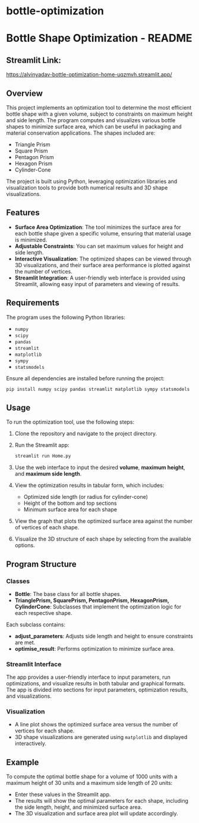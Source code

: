 # bottle-optimization

# Bottle Shape Optimization - README

## Streamlit Link:
https://alvinyadav-bottle-optimization-home-uqzmvh.streamlit.app/

## Overview
This project implements an optimization tool to determine the most efficient bottle shape with a given volume, subject to constraints on maximum height and side length. The program computes and visualizes various bottle shapes to minimize surface area, which can be useful in packaging and material conservation applications. The shapes included are:

- Triangle Prism
- Square Prism
- Pentagon Prism
- Hexagon Prism
- Cylinder-Cone

The project is built using Python, leveraging optimization libraries and visualization tools to provide both numerical results and 3D shape visualizations.

## Features
- **Surface Area Optimization**: The tool minimizes the surface area for each bottle shape given a specific volume, ensuring that material usage is minimized.
- **Adjustable Constraints**: You can set maximum values for height and side length.
- **Interactive Visualization**: The optimized shapes can be viewed through 3D visualizations, and their surface area performance is plotted against the number of vertices.
- **Streamlit Integration**: A user-friendly web interface is provided using Streamlit, allowing easy input of parameters and viewing of results.

## Requirements
The program uses the following Python libraries:
- `numpy`
- `scipy`
- `pandas`
- `streamlit`
- `matplotlib`
- `sympy`
- `statsmodels`

Ensure all dependencies are installed before running the project:
```bash
pip install numpy scipy pandas streamlit matplotlib sympy statsmodels
```

## Usage
To run the optimization tool, use the following steps:

1. Clone the repository and navigate to the project directory.
2. Run the Streamlit app:
   ```bash
   streamlit run Home.py
   ```
3. Use the web interface to input the desired **volume**, **maximum height**, and **maximum side length**.
4. View the optimization results in tabular form, which includes:
   - Optimized side length (or radius for cylinder-cone)
   - Height of the bottom and top sections
   - Minimum surface area for each shape

5. View the graph that plots the optimized surface area against the number of vertices of each shape.
6. Visualize the 3D structure of each shape by selecting from the available options.

## Program Structure

### Classes
- **Bottle**: The base class for all bottle shapes.
- **TrianglePrism, SquarePrism, PentagonPrism, HexagonPrism, CylinderCone**: Subclasses that implement the optimization logic for each respective shape.

Each subclass contains:
- **adjust_parameters**: Adjusts side length and height to ensure constraints are met.
- **optimise_result**: Performs optimization to minimize surface area.

### Streamlit Interface
The app provides a user-friendly interface to input parameters, run optimizations, and visualize results in both tabular and graphical formats. The app is divided into sections for input parameters, optimization results, and visualizations.

### Visualization
- A line plot shows the optimized surface area versus the number of vertices for each shape.
- 3D shape visualizations are generated using `matplotlib` and displayed interactively.

## Example
To compute the optimal bottle shape for a volume of 1000 units with a maximum height of 30 units and a maximum side length of 20 units:
- Enter these values in the Streamlit app.
- The results will show the optimal parameters for each shape, including the side length, height, and minimized surface area.
- The 3D visualization and surface area plot will update accordingly.
